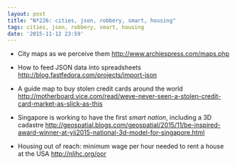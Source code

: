 ```yaml
---
layout: post
title: "Nº226: cities, json, robbery, smart, housing"
tags: cities, json, robbery, smart, housing
date: '2015-11-12 23:59'
---
```


* City maps as we perceive them
  http://www.archiespress.com/maps.php

* How to feed JSON data into spreadsheets
  http://blog.fastfedora.com/projects/import-json

* A guide map to buy stolen credit cards around the world
  http://motherboard.vice.com/read/weve-never-seen-a-stolen-credit-card-market-as-slick-as-this

* Singapore is working to have the first _smart nation_, including a 3D cadastre
  http://geospatial.blogs.com/geospatial/2015/11/be-inspired-award-winner-at-yii2015-national-3d-model-for-singapore.html

* Housing out of reach: minimum wage per hour needed to rent a house at the USA
  http://nlihc.org/oor
